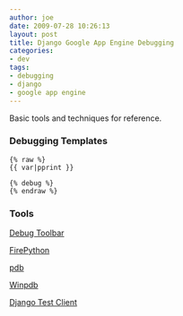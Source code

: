 ```yaml
---
author: joe
date: 2009-07-28 10:26:13
layout: post
title: Django Google App Engine Debugging
categories:
- dev
tags:
- debugging
- django
- google app engine
---
```


Basic tools and techniques for reference.

### Debugging Templates

```text
{% raw %}
{{ var|pprint }}

{% debug %}
{% endraw %}
```

### Tools

[Debug Toolbar](http://github.com/robhudson/django-debug-toolbar/tree/master)

[FirePython](http://firepython.binaryage.com/)

[pdb](http://docs.python.org/library/pdb.html)

[Winpdb](http://winpdb.org/)

[Django Test Client](http://docs.djangoproject.com/en/dev/topics/testing/?from=olddocs)
